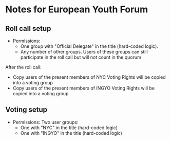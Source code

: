 # Notes for European Youth Forum

## Roll call setup

- Permissions:
  - One group with "Official Delegate" in the title (hard-coded logic).
  - Any number of other groups. Users of these groups can still participate in the roll call but will not count in the quorum

After the roll call:
  - Copy users of the present members of NYC Voting Rights will be copied into a voting group
  - Copy users of the present members of INGYO Voting Rights will be copied into a voting group

## Voting setup

- Permissions: Two user groups:
  - One with "NYC" in the title (hard-coded logic)
  - One with "INGYO" in the title (hard-coded logic)
